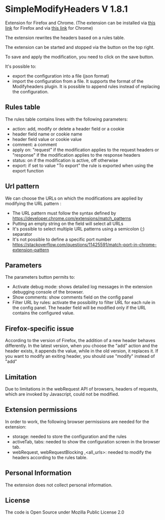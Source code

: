 # SimpleModifyHeaders V 1.8.1

Extension for Firefox and Chrome. (The extension can be installed via [this link](https://addons.mozilla.org/firefox/addon/simple-modify-header/) for Firefox and via [this link](https://chrome.google.com/webstore/detail/simple-modify-headers/gjgiipmpldkpbdfjkgofildhapegmmic) for Chrome)

The extension rewrites the headers based on a rules table. 

The extension can be started and stopped via the button on the top right.

To save and apply the modification, you need to click on the save button.

It's possible to: 
-  export the configuration into a file (json format)
-  import the configuration from a file. It supports the format of the Modifyheaders plugin. It is possible to append rules instead of replacing the configuration.

## Rules table
The rules table contains lines with the following parameters:
- action: add, modify or delete a header field or a cookie
- header field name or cookie name
- header field value or cookie value 
- comment: a comment 
- apply on: "request" if the modification applies to the request headers or "response" if the modification applies to the response headers
- status: on if the modification is active, off otherwise 
- export: if set to value "To export" the rule is exported when using the export function 

## Url pattern
We can choose the URLs on which the modifications are applied by modifying the URL pattern :  
- The URL pattern must follow the syntax defined by https://developer.chrome.com/extensions/match_patterns
- Putting an empty string on the field will select all URLs
- It's possible to select multiple URL patterns using a semicolon (;) separator
- It's not possible to define a specific port number https://stackoverflow.com/questions/11425591/match-port-in-chrome-extension-pattern

## Parameters
The parameters button permits to:
- Activate debug mode: shows detailed log messages in the extension debugging console of the browser.
- Show comments: show comments field on the config panel 
- Filter URL by rules: activate the possibility to filter URL for each rule in the config panel. The header field will be modified only if the URL contains the configured value.


## Firefox-specific issue
According to the version of Firefox, the addition of a new header behaves differently. In the latest version, when you choose the "add" action and the header exists, it appends the value, while in the old version, it replaces it. If you want to modify an exiting header, you should use "modify" instead of "add"

## Limitation

Due to limitations in the webRequest API of browsers, headers of requests, which are invoked by Javascript, could not be modified. 
  
## Extension permissions
In order to work, the following browser permissions are needed for the extension: 
- storage: needed to store the configuration and the rules
- activeTab, tabs: needed to show the configuration screen in the browser tab.
- webRequest, webRequestBlocking ,<all_urls>: needed to modify the headers according to the rules table. 

## Personal Information
The extension does not collect personal information.
## License
The code is Open Source under Mozilla Public License 2.0 
